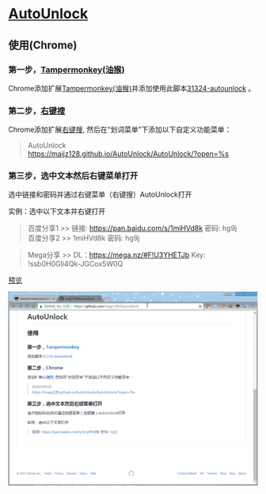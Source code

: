 # [AutoUnlock](https://github.com/maijz128/AutoUnlock)

## 使用(Chrome)

### 第一步，[Tampermonkey(油猴)](http://tampermonkey.net/)

Chrome添加扩展[Tampermonkey(油猴)](https://chrome.google.com/webstore/detail/tampermonkey/dhdgffkkebhmkfjojejmpbldmpobfkfo)并添加使用此脚本[31324-autounlock](https://greasyfork.org/scripts/31324-autounlock) 。



### 第二步，[右键搜](https://chrome.google.com/webstore/detail/context-menus/phlfmkfpmphogkomddckmggcfpmfchpn)

Chrome添加扩展[右键搜](https://chrome.google.com/webstore/detail/context-menus/phlfmkfpmphogkomddckmggcfpmfchpn), 然后在“划词菜单”下添加以下自定义功能菜单：

> AutoUnlock    
> https://maijz128.github.io/AutoUnlock/AutoUnlock/?open=%s


### 第三步，选中文本然后右键菜单打开

选中链接和密码并通过右键菜单（右键搜）AutoUnlock打开

实例：选中以下文本并右键打开

> 百度分享1 >> 链接: https://pan.baidu.com/s/1miHVd8k 密码: hg9j  
> 百度分享2 >> 1miHVd8k 密码: hg9j  

> Mega分享 >> DL：https://mega.nz/#F!U3YHETJb Key: !ssb0H0GIi4Qk-JGCox5W0Q

[预览](http://wx3.sinaimg.cn/large/9ded8f97gy1fhkduvua59g21100soqgh.gif)

![image](https://github.com/maijz128/AutoUnlock/raw/master/2017-07-10_10-19-12.gif)
